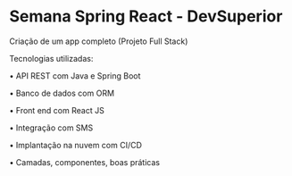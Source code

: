 # Semana Spring React - DevSuperior

Criação de um app completo (Projeto Full Stack)

Tecnologias utilizadas:

• API REST com Java e Spring Boot

• Banco de dados com ORM

• Front end com React JS

• Integração com SMS

• Implantação na nuvem com CI/CD

• Camadas, componentes, boas práticas

